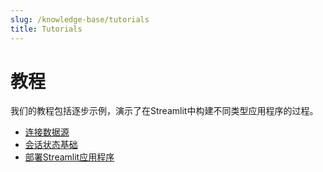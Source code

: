 ```yaml
---
slug: /knowledge-base/tutorials
title: Tutorials
---
```


# 教程

我们的教程包括逐步示例，演示了在Streamlit中构建不同类型应用程序的过程。

- [连接数据源](/knowledge-base/tutorials/databases)
- [会话状态基础](/knowledge-base/tutorials/session-state)
- [部署Streamlit应用程序](/knowledge-base/tutorials/deploy)